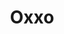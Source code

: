 ---
title: "Oxxo"
url: /aguascalientes/oxxo-avenida-mision-de-san-margarito-flores-garcia/
shop: comodidad
---